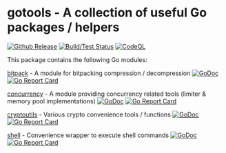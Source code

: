 gotools - A collection of useful Go packages / helpers
===========
[![Github Release](https://img.shields.io/github/release/fako1024/gotools.svg)](https://github.com/fako1024/gotools/releases)
[![Build/Test Status](https://github.com/fako1024/gotools/workflows/Go/badge.svg)](https://github.com/fako1024/gotools/actions?query=workflow%3AGo)
[![CodeQL](https://github.com/fako1024/gotools/actions/workflows/codeql-analysis.yml/badge.svg)](https://github.com/fako1024/gotools/actions/workflows/codeql-analysis.yml)

This package contains the following Go modules:

[bitpack](https://github.com/fako1024/gotools/bitpack) - A module for bitpacking compression / decompression
[![GoDoc](https://godoc.org/github.com/fako1024/gotools/bitpack?status.svg)](https://godoc.org/github.com/fako1024/gotools/bitpack/)
[![Go Report Card](https://goreportcard.com/badge/github.com/fako1024/gotools/bitpack)](https://goreportcard.com/report/github.com/fako1024/gotools/bitpack)

[concurrency](https://github.com/fako1024/gotools/concurrency) - A module providing concurrency related tools (limiter & memory pool implementations)
[![GoDoc](https://godoc.org/github.com/fako1024/gotools/concurrency?status.svg)](https://godoc.org/github.com/fako1024/gotools/concurrency/)
[![Go Report Card](https://goreportcard.com/badge/github.com/fako1024/gotools/concurrency)](https://goreportcard.com/report/github.com/fako1024/gotools/concurrency)

[cryptoutils](https://github.com/fako1024/gotools/cryptoutils) - Various crypto convenience tools / functions
[![GoDoc](https://godoc.org/github.com/fako1024/gotools/cryptoutils?status.svg)](https://godoc.org/github.com/fako1024/gotools/cryptoutils/)
[![Go Report Card](https://goreportcard.com/badge/github.com/fako1024/gotools/cryptoutils)](https://goreportcard.com/report/github.com/fako1024/gotools/cryptoutils)

[shell](https://github.com/fako1024/gotools/shell) - Convenience wrapper to execute shell commands
[![GoDoc](https://godoc.org/github.com/fako1024/gotools/shell?status.svg)](https://godoc.org/github.com/fako1024/gotools/shell/)
[![Go Report Card](https://goreportcard.com/badge/github.com/fako1024/gotools/shell)](https://goreportcard.com/report/github.com/fako1024/gotools/shell)
